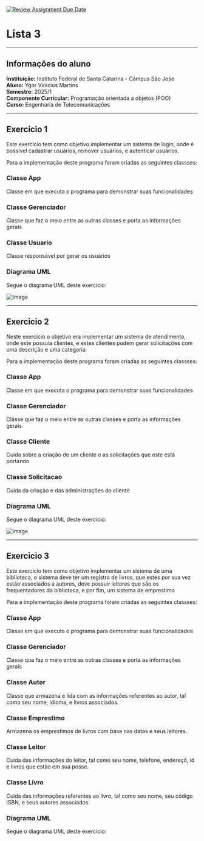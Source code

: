 [![Review Assignment Due Date](https://classroom.github.com/assets/deadline-readme-button-22041afd0340ce965d47ae6ef1cefeee28c7c493a6346c4f15d667ab976d596c.svg)](https://classroom.github.com/a/DaO0-MBc)

# Lista 3

---

## Informações do aluno
**Instituição:** Instituto Federal de Santa Catarina - Câmpus São Jośe  
**Aluno:** Ygor Vinicius Martins                                        
**Semestre:** 2025/1    
**Componente Curricular:** Programação orientada a objetos (POO)        
**Curso:** Engenharia de Telecomunicações

---

## Exercicio 1

Este exercício tem como objetivo implementar um sistema de login, onde é possível
cadastrar usuários, remover usuários, e autenticar usuários.  

Para a implementação deste programa foram criadas as seguintes classses:  

### Classe App  

Classe em que executa o programa para demonstrar suas funcionalidades  

### Classe Gerenciador  

Classe que faz o meio entre as outras classes e porta as informações gerais

### Classe Usuario  

Classe responsável por gerar os usuários  

### Diagrama UML  

Segue o diagrama UML deste exercício: 

![Image](https://github.com/user-attachments/assets/5b6ec862-23ce-4ab2-b678-3433259fe63d)

---

## Exercicio 2  

Neste exercício o objetivo era implementar um sistema de atendimento, onde este possuia clientes,
 e estes clientes podem gerar solicitações com uma descrição e uma categoria.  

Para a implementação deste programa foram criadas as seguintes classses:  

### Classe App

Classe em que executa o programa para demonstrar suas funcionalidades  

### Classe Gerenciador

Classe que faz o meio entre as outras classes e porta as informações gerais

### Classe Cliente

Cuida sobre a criação de um cliente e as solicitações que este está portando

### Classe Solicitacao

Cuida da criação e das administrações do cliente

### Diagrama UML

Segue o diagrama UML deste exercício: 

![Image](https://github.com/user-attachments/assets/abcd1a42-eaa0-4f4a-8037-2e7dc44e37e2)

---

## Exercicio 3

Este exercício tem como objetivo implementar um sistema de uma biblioteca,
o sistema deve ter um registro de livros, que estes por sua vez estão associados a autores,
deve possuir leitores que são os frequentadores da biblioteca, e por fim, um sistema de emprestimo

Para a implementação deste programa foram criadas as seguintes classses:

### Classe App

Classe em que executa o programa para demonstrar suas funcionalidades

### Classe Gerenciador

Classe que faz o meio entre as outras classes e porta as informações gerais

### Classe Autor

Classe que armazena e lida com as informações referentes ao autor, tal como seu nome, idioma, 
e livros associados.  

### Classe Emprestimo

Armazena os emprestimos de livros com base nas datas e seus leitores.  

### Classe Leitor

Cuida das informações do leitor, tal como seu nome, telefone, endereçõ, id e livros que estão 
em sua posse.

### Classe Livro

Cuida das informações referentes ao livro, tal como seu nome, seu código ISBN, e seus autores associados.

### Diagrama UML

Segue o diagrama UML deste exercício:
